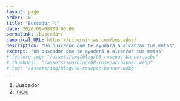 ```yaml
---
layout: page
order: 10
title: "Buscador 🔍"
date: 2020-09-08T09:00:05
permalink: /buscador/
canonical_URL: https://ciberninjas.com/buscador/
description: "Un buscador que te ayudará a alcanzar tus metas"
excerpt: "Un buscador que te ayudará a alcanzar tus metas"
# feature-img: "/assets/img/blog/08-rosepac-banner.webp"
# thumbnail: "/assets/img/blog/08-rosepac-banner.webp"
# img: "/assets/img/blog/08-rosepac-banner.webp"
---
```


<!-- actualizar minilogitpos con enlaces a las etiquetas relacionadas? mmmmm botón en las etiquetas para volver al buscador? mmm -->
<div>
<div class="hidden-sm-down">
<nav aria-label="breadcrumb">
  <ol class="breadcrumb">
    <li class="breadcrumb-item active" aria-current="page">Buscador</li>
    <li class="breadcrumb-item"><a href="/">Inicio</a></li>
  </ol>
</nav>
</div>

<script type="application/ld+json">
{
 "@context": "https://schema.org",
 "@type": "BreadcrumbList",
 "itemListElement":
 [
  {
   "@type": "ListItem",
   "position": 1,
   "item":
   {
    "@id": "https://ciberninjas.com/buscador/",
    "name": "El Buscador de todo lo que Necesites sobre la Programación de Ciberninjas"
    }
  }
 ]
}
</script>

<div>
<script async src="https://cse.google.com/cse.js?cx=034f449078f9bd39e"></script>
<div class="gcse-search"></div>
</div>